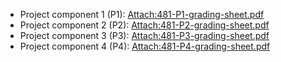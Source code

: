 

* Project component 1 (P1): [Attach:481-P1-grading-sheet.pdf](Teaching/481-P1-grading-sheet.pdf)
* Project component 2 (P2): [Attach:481-P2-grading-sheet.pdf](Teaching/481-P2-grading-sheet.pdf)
* Project component 3 (P3): [Attach:481-P3-grading-sheet.pdf](Teaching/481-P3-grading-sheet.pdf)
* Project component 4 (P4): [Attach:481-P4-grading-sheet.pdf](Teaching/481-P4-grading-sheet.pdf)

